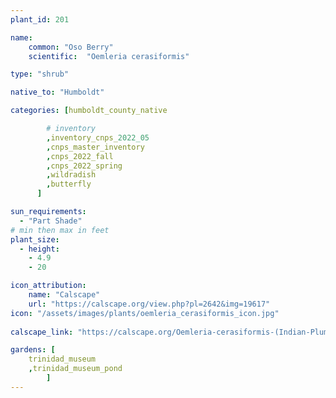 ```yaml
---
plant_id: 201 

name: 
    common: "Oso Berry"    
    scientific:  "Oemleria cerasiformis"  

type: "shrub"

native_to: "Humboldt"

categories: [humboldt_county_native

        # inventory
        ,inventory_cnps_2022_05
        ,cnps_master_inventory
        ,cnps_2022_fall
        ,cnps_2022_spring
        ,wildradish
        ,butterfly
      ]

sun_requirements:
  - "Part Shade"
# min then max in feet
plant_size:
  - height: 
    - 4.9 
    - 20

icon_attribution: 
    name: "Calscape"
    url: "https://calscape.org/view.php?pl=2642&img=19617"
icon: "/assets/images/plants/oemleria_cerasiformis_icon.jpg"
 
calscape_link: "https://calscape.org/Oemleria-cerasiformis-(Indian-Plum)"

gardens: [
    trinidad_museum
    ,trinidad_museum_pond
        ]
---
```








